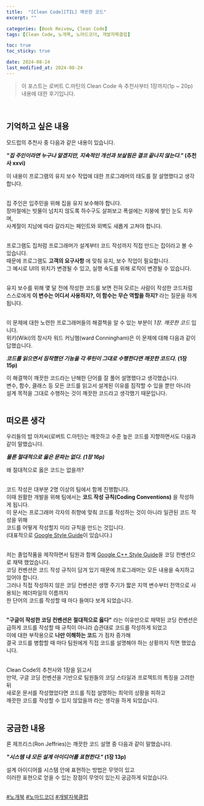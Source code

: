 ```yaml
---
title:  "[Clean Code][TIL] 깨끗한 코드"
excerpt: ""

categories: [Book Reivew, Clean Code]
tags: [Clean Code, 노개북, 노마드코더, 개발자북클럽]

toc: true
toc_sticky: true

date: 2024-08-24
last_modified_at: 2024-08-24
---
```


> 이 포스트는 로버트 C.마틴의 Clean Code 속 추천사부터 1장까지(1p ~ 20p) 내용에 대한 후기입니다.  

<br/>

## 기억하고 싶은 내용

모드럽의 추천사 중 다음과 같은 내용이 있습니다.  

**_"집 주인이라면 누구나 알겠지만, 지속적인 개선과 보살핌은 결코 끝나지 않는다."_ (추천사 xxvi)**  

이 내용이 프로그램의 유지 보수 작업에 대한 프로그래머의 태도를 잘 설명했다고 생각합니다.  
<br/>

집 주인은 입주민을 위해 집을 유지 보수해야 합니다.  
장마철에는 빗물이 넘치지 않도록 하수구도 살펴보고 폭설에는 지붕에 쌓인 눈도 치우며,  
사계절이 지남에 따라 갈라지는 페인트와 외벽도 새롭게 고쳐야 합니다.  
<br/>

프로그램도 집처럼 프로그래머가 설계부터 코드 작성까지 직접 만드는 집이라고 볼 수 있습니다.  
때문에 프로그램도 **고객의 요구사항** 에 맞춰 유지, 보수 작업이 필요합니다.  
그 예시로 UI의 위치가 변경될 수 있고, 실행 속도를 위해 로직이 변경될 수 있습니다.  
<br/>

유지 보수를 위해 몇 달 전에 작성한 코드를 보면 전혀 모르는 사람이 작성한 코드처럼  
스스로에게 **이 변수는 어디서 사용하지?, 이 함수는 무슨 역할을 하지?** 라는 질문을 하게 됩니다.  
<br/>

이 문제에 대한 노련한 프로그래머들의 해결책을 알 수 있는 부분이 _1장. 깨끗한 코드_ 입니다.  
위키(Wiki)의 창시자 워드 커닝햄(ward Conningham)은 이 문제에 대해 다음과 같이 답했습니다.  

**_코드를 읽으면서 짐작했던 기능을 각 루틴이 그대로 수행한다면 깨끗한 코드다._ (1장 15p)**  

이 해결책이 깨끗한 코드라는 난해한 단어를 잘 풀어 설명했다고 생각했습니다.  
변수, 함수, 클래스 등 모든 코드를 읽고서 설계된 이유를 짐작할 수 있을 뿐만 아니라  
설계 목적을 그대로 수행하는 것이 깨끗한 코드라고 생각했기 때문입니다.  
<br/>

## 떠오른 생각

우리들의 밥 아저씨(로버트 C.마틴)는 깨끗하고 수준 높은 코드를 지향하면서도 다음과 같이 말했습니다.  

**_물론 절대적으로 옳은 문파는 없다. (1장 16p)_**  

왜 절대적으로 옳은 코드는 없을까?  
<br/>

코드 작성은 대부분 2명 이상의 팀에서 함께 진행합니다.  
이때 원활한 개발을 위해 팀에서는 **코드 작성 규칙(Coding Conventions)** 을 작성하게 됩니다.  
이 문서는 프로그래머 각자의 취향에 맞춰 코드를 작성하는 것이 아니라 일관된 코드 작성을 위해  
코드를 어떻게 작성할지 미리 규칙을 만드는 것입니다.  
(대표적으로 [Google Style Guide](https://google.github.io/styleguide/)이 있습니다.)  
<br/>

저는 졸업작품을 제작하면서 팀원과 함께 [Google C++ Style Guide](https://google.github.io/styleguide/cppguide.html)을 코딩 컨벤션으로 채택 했었습니다.  
코딩 컨벤션은 코드 작성 규칙이 담겨 있기 때문에 프로그래머는 모든 내용을 숙지하고 있어야 합니다.  
그러나 직접 작성하지 않은 코딩 컨벤션은 생명 주기가 짧은 지역 변수부터 전역으로 사용되는 헤더파일의 이름까지  
한 단어의 코드를 작성할 때 마다 들여다 보게 되었습니다.  
<br/>

**"구글이 작성한 코딩 컨벤션은 절대적으로 옳다"** 라는 이유만으로 채택된 코딩 컨벤션은  
급하게 코드를 작성할 때 규칙이 아니라 습관대로 코드를 작성하게 되었고  
이에 대한 부작용으로 **나만 이해하는 코드** 가 점차 증가해  
결국 코드를 병합할 때 마다 팀원에게 직접 코드를 설명해야 하는 상황까지 직면 했었습니다.  
<br/>

Clean Code의 추천사와 1장을 읽고서  
만약, 구글 코딩 컨벤션을 기반으로 팀원들의 코딩 스타일과 프로젝트의 특징을 고려한 뒤  
새로운 문서를 작성했었다면 코드를 직접 설명하는 최악의 상황을 피하고  
깨끗한 코드를 작성할 수 있지 않았을까 라는 생각을 하게 되었습니다.  
<br/>

## 궁금한 내용

론 제프리스(Ron Jeffries)는 깨끗한 코드 설명 중 다음과 같이 말했습니다.  

**_"시스템 내 모든 설계 아이디어를 표현한다."_ (1장 13p)**  

설계 아이디어를 시스템 안에 표현하는 방법은 무엇이 있고  
이러한 표현으로 얻을 수 있는 장점이 무엇이 있는지 궁금하게 되었습니다.  
<br/>

[#노개북](https://nomadcoders.co/c/clean-code/lobby) [#노마드코더](https://nomadcoders.co/) [#개발자북클럽](https://nomadcoders.co/c/clean-code/lobby)
